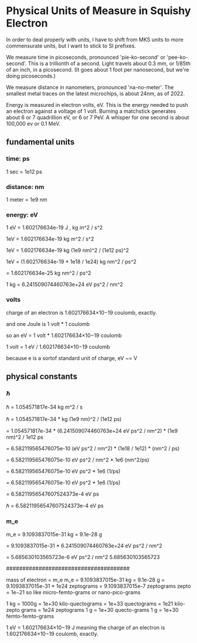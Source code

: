 <!--
title: Physical Units
description: Physical Units of Measure in Squishy Electron
-->
# Physical Units of Measure in Squishy Electron

In order to deal properly with units,
I have to shift from MKS units to more commensurate units,
but I want to stick to SI prefixes.

We measure time in picoseconds,
pronounced 'pie-ko-second' or 'pee-ko-second'.
This is a trillionth of a second.
Light travels about 0.3 mm, or 1/85th of an inch, in a picosecond.
(It goes about 1 foot per nanosecond, but we're doing picoseconds.)

We measure distance in nanometers, pronounced 'na-no-meter'.
The smallest metal traces on the latest microchips,
is about 24nm, as of 2022.

Energy is measured in electron volts, eV.
This is the energy needed to push an electron against a voltage of 1 volt.
Burning a matchstick generates about 6 or 7 quadrillion eV, or 6 or 7 PeV.
A whisper for one second is about 100,000 ev or 0.1 MeV.

## fundamental units

### time: ps
1 sec = 1e12 ps

### distance: nm
1 meter = 1e9 nm

### energy: eV
1 eV = 1.602176634e-19 J , kg m^2 / s^2

1eV = 1.602176634e-19 kg m^2 / s^2

1eV = 1.602176634e-19 kg (1e9 nm)^2 / (1e12 ps)^2

1eV = (1.602176634e-19 * 1e18 / 1e24) kg nm^2 / ps^2

= 1.602176634e-25 kg nm^2 / ps^2

1 kg = 6.241509074460763e+24 eV ps^2 / nm^2

### volts
charge of an electron is 1.602176634×10−19 coulomb, exactly.

and one Joule is 1 volt * 1 coulomb

so an eV = 1 volt * 1.602176634×10−19 coulomb

1 volt = 1 eV / 1.602176634×10−19 coulomb

because e is a sortof standard unit of charge, eV ~= V




## physical constants

### ℏ

ℏ = 1.054571817e-34 kg m^2 / s

ℏ = 1.054571817e-34 * kg (1e9 nm)^2 / (1e12 ps)

= 1.054571817e-34 * (6.241509074460763e+24 eV ps^2 / nm^2)  * (1e9 nm)^2 / 1e12 ps

= 6.582119565476075e-10 (eV ps^2 / nm^2) * (1e18 / 1e12) * (nm^2 / ps)

= 6.582119565476075e-10 eV ps^2 / nm^2 * 1e6 (nm^2/ps)

= 6.582119565476075e-10 eV ps^2  * 1e6 (1/ps)

= 6.582119565476075e-10 eV ps^2  * 1e6 (1/ps)


= 6.58211956547607524373e-4 eV ps

ℏ =  6.58211956547607524373e-4 eV ps

### m_e

m_e = 9.1093837015e-31 kg = 9.1e-28 g

= 9.1093837015e-31 * 6.241509074460763e+24 eV ps^2 / nm^2

= 5.685630103565723e-6 eV ps^2 / nm^2
5.685630103565723





######################################

mass of electron = m_e
m_e = 9.1093837015e-31 kg = 9.1e-28 g
= 9.1093837015e-31 * 1e24 zeptograms
= 9.1093837015e-7 zeptograms
zepto = 1e−21 so like micro-femto-grams or nano-pico-grams


1 kg = 1000g = 1e+30 kilo-quectograms = 1e+33 quectograms
  = 1e21 kilo-zepto grams = 1e24 zeptograms
1 g = 1e+30 quecto-grams
1 g = 1e+30 femto-femto-grams

1 eV = 1.602176634×10−19 J
meaning the charge of an electron is 1.602176634×10−19 coulomb, exactly.


